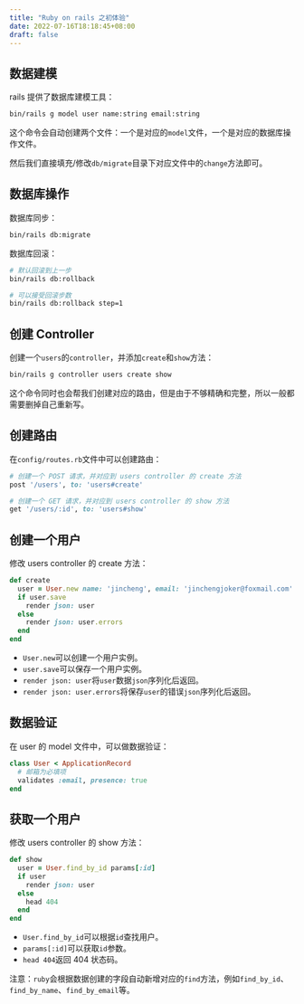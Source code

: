 ```yaml
---
title: "Ruby on rails 之初体验"
date: 2022-07-16T18:18:45+08:00
draft: false
---
```


## 数据建模

rails 提供了数据库建模工具：

```bash
bin/rails g model user name:string email:string
```

这个命令会自动创建两个文件：一个是对应的`model`文件，一个是对应的数据库操作文件。

然后我们直接填充/修改`db/migrate`目录下对应文件中的`change`方法即可。


## 数据库操作

数据库同步：

```bash
bin/rails db:migrate
```

数据库回滚：

```bash
# 默认回滚到上一步
bin/rails db:rollback

# 可以接受回滚步数
bin/rails db:rollback step=1
```


## 创建 Controller

创建一个`users`的`controller`，并添加`create`和`show`方法：

```bash
bin/rails g controller users create show
```

这个命令同时也会帮我们创建对应的路由，但是由于不够精确和完整，所以一般都需要删掉自己重新写。


## 创建路由

在`config/routes.rb`文件中可以创建路由：

```ruby
# 创建一个 POST 请求，并对应到 users controller 的 create 方法
post '/users', to: 'users#create'

# 创建一个 GET 请求，并对应到 users controller 的 show 方法
get '/users/:id', to: 'users#show'
```


## 创建一个用户

修改 users controller 的 create 方法：

```ruby
def create
  user = User.new name: 'jincheng', email: 'jinchengjoker@foxmail.com'
  if user.save
    render json: user
  else
    render json: user.errors
  end
end
```

- `User.new`可以创建一个用户实例。
- `user.save`可以保存一个用户实例。
- `render json: user`将`user`数据`json`序列化后返回。
- `render json: user.errors`将保存`user`的错误`json`序列化后返回。


## 数据验证

在 user 的 model 文件中，可以做数据验证：

```ruby
class User < ApplicationRecord
  # 邮箱为必填项
  validates :email, presence: true
end
```


## 获取一个用户

修改 users controller 的 show 方法：

```ruby
def show
  user = User.find_by_id params[:id]
  if user
    render json: user
  else
    head 404
  end
end
```

- `User.find_by_id`可以根据`id`查找用户。
- `params[:id]`可以获取`id`参数。
- `head 404`返回 404 状态码。

注意：`ruby`会根据数据创建的字段自动新增对应的`find`方法，例如`find_by_id`、`find_by_name`、`find_by_email`等。